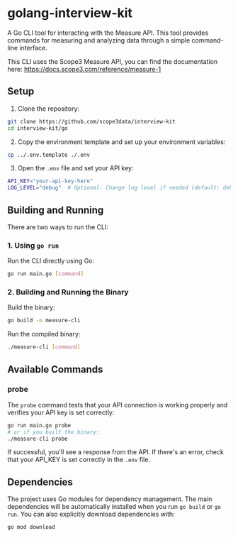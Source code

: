 # golang-interview-kit

A Go CLI tool for interacting with the Measure API. This tool provides commands for measuring and analyzing data through a simple command-line interface.

This CLI uses the Scope3 Measure API, you can find the documentation here: https://docs.scope3.com/reference/measure-1

## Setup

1. Clone the repository:
```bash
git clone https://github.com/scope3data/interview-kit
cd interview-kit/go
```

2. Copy the environment template and set up your environment variables:
```bash
cp ../.env.template ./.env
```

3. Open the `.env` file and set your API key:
```bash
API_KEY="your-api-key-here"
LOG_LEVEL="debug"  # Optional: Change log level if needed (default: debug)
```

## Building and Running

There are two ways to run the CLI:

### 1. Using `go run`

Run the CLI directly using Go:

```bash
go run main.go [command]
```

### 2. Building and Running the Binary

Build the binary:

```bash
go build -o measure-cli
```

Run the compiled binary:

```bash
./measure-cli [command]
```

## Available Commands

### probe

The `probe` command tests that your API connection is working properly and verifies your API key is set correctly:

```bash
go run main.go probe
# or if you built the binary:
./measure-cli probe
```

If successful, you'll see a response from the API. If there's an error, check that your API_KEY is set correctly in the `.env` file.

## Dependencies

The project uses Go modules for dependency management. The main dependencies will be automatically installed when you run `go build` or `go run`. You can also explicitly download dependencies with:

```bash
go mod download
```
